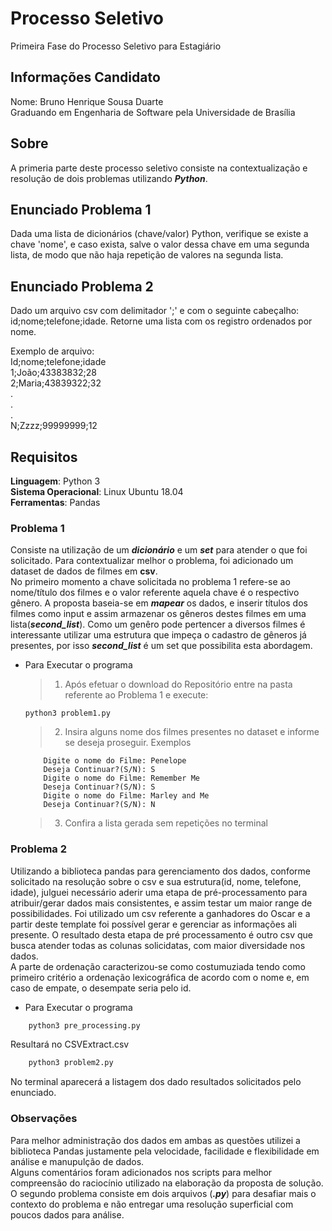# Processo Seletivo
Primeira Fase do Processo Seletivo para Estagiário

## Informações Candidato
Nome: Bruno Henrique Sousa Duarte<br>
Graduando em Engenharia de Software pela Universidade de Brasília

## Sobre 
A primeria parte deste processo seletivo consiste na contextualização e resolução de dois problemas utilizando ***Python***. 

## Enunciado Problema 1
Dada uma lista de dicionários (chave/valor) Python, verifique se existe a chave 'nome', e caso exista, salve o valor dessa chave em uma segunda lista, de modo que não haja repetição de valores na segunda lista.

## Enunciado Problema 2
Dado um arquivo csv com delimitador ';' e com o seguinte cabeçalho: id;nome;telefone;idade. 
Retorne uma lista com os registro ordenados por nome.

Exemplo de arquivo:<br>
Id;nome;telefone;idade <br>
1;João;43383832;28 <br>
2;Maria;43839322;32 <br>
. <br>
. <br>
. <br>
N;Zzzz;99999999;12 <br>


## Requisitos
**Linguagem**: Python 3<br>
**Sistema Operacional**: Linux Ubuntu 18.04<br> 
**Ferramentas**: Pandas


### Problema 1
Consiste na utilização de um ***dicionário*** e um ***set*** para atender o que foi solicitado. Para contextualizar melhor o problema, foi adicionado um dataset de dados de filmes em **csv**. <br>No primeiro momento a chave solicitada no problema 1 refere-se ao nome/título dos filmes e o valor referente aquela chave é o respectivo gênero. A proposta baseia-se em ***mapear*** os dados, e inserir títulos dos filmes como input e assim armazenar os gêneros destes filmes em uma lista(***second_list***). Como um genêro pode pertencer a diversos filmes é interessante utilizar uma estrutura que impeça o cadastro de gêneros já presentes, por isso ***second_list*** é um set que possibilita esta abordagem. 

* Para Executar o programa 

    > 1. Após efetuar o download do Repositório entre na pasta referente ao Problema 1 e execute:
    ```pyton3
    python3 problem1.py
    ```

    
    > 2. Insira alguns nome dos filmes presentes no dataset e informe se deseja proseguir. Exemplos
    ```
        Digite o nome do Filme: Penelope
        Deseja Continuar?(S/N): S
        Digite o nome do Filme: Remember Me
        Deseja Continuar?(S/N): S
        Digite o nome do Filme: Marley and Me
        Deseja Continuar?(S/N): N
    ```

    > 3. Confira a lista gerada sem repetições no terminal

### Problema 2
Utilizando a biblioteca pandas para gerenciamento dos dados, conforme solicitado na resolução sobre o csv e sua estrutura(id, nome, telefone, idade), julguei necessário aderir uma etapa de pré-processamento para atribuir/gerar dados mais consistentes, e assim testar um maior range de possibilidades. Foi utilizado um csv referente a ganhadores do Oscar e a partir deste template foi possível gerar e gerenciar as informações ali presente. O resultado desta etapa de pré processamento é outro csv que busca atender todas as colunas solicidatas, com maior diversidade nos dados.<br>
A parte de ordenação caracterizou-se como costumuziada tendo como primeiro critério a ordenação lexicográfica de acordo com o nome e, em caso de empate, o desempate seria pelo id.

* Para Executar o programa

```python
    python3 pre_processing.py
```
Resultará no CSVExtract.csv

```python
    python3 problem2.py
```
No terminal aparecerá a listagem dos dado resultados solicitados pelo enunciado.

### Observações
Para melhor administração dos dados em ambas as questões utilizei a biblioteca Pandas justamente pela velocidade, facilidade e flexibilidade em análise e manupulção de dados.<br>
Alguns comentários foram adicionados nos scripts para melhor compreensão do raciocínio utilizado na elaboração da proposta de solução. O segundo problema consiste em dois arquivos (***.py***) para desafiar mais o contexto do problema e não entregar uma resolução superficial com poucos dados para análise.


